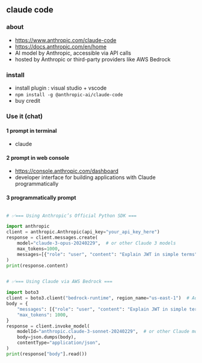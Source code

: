 ## claude code
### about
- https://www.anthropic.com/claude-code
- https://docs.anthropic.com/en/home
- AI model by Anthropic, accessible via API calls  
- hosted by Anthropic or third-party providers like AWS Bedrock

### install
- install plugin : visual studio + vscode
- `npm install -g @anthropic-ai/claude-code`
- buy credit

### Use it (chat)
#### 1 prompt in terminal 
- claude

#### 2 prompt in web console
- https://console.anthropic.com/dashboard
- developer interface for building applications with Claude programmatically

#### 3 programmatically prompt

```python

# ✅=== Using Anthropic’s Official Python SDK ===

import anthropic
client = anthropic.Anthropic(api_key="your_api_key_here")
response = client.messages.create(
    model="claude-3-opus-20240229",  # or other Claude 3 models
    max_tokens=1000,
    messages=[{"role": "user", "content": "Explain JWT in simple terms"}],
)
print(response.content)

```

```python

# ✅=== Using Claude via AWS Bedrock ===

import boto3
client = boto3.client("bedrock-runtime", region_name="us-east-1")  # Adjust region
body = {
    "messages": [{"role": "user", "content": "Explain JWT in simple terms"}],
    "max_tokens": 1000,
}
response = client.invoke_model(
    modelId="anthropic.claude-3-sonnet-20240229",  # or other Claude models
    body=json.dumps(body),
    contentType="application/json",
)
print(response["body"].read())

```